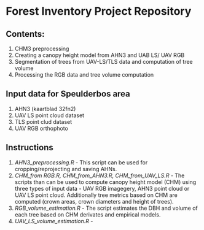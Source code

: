 # Forest Inventory Project Repository

## Contents:
1. CHM3 preprocessing
2. Creating a canopy height model from AHN3 and UAB LS/ UAV RGB
3. Segmentation of trees from UAV-LS/TLS data and computation of tree volume
4. Processing the RGB data and tree volume computation

## Input data for Speulderbos area
1. AHN3 (kaartblad 32fn2)
2. UAV LS point cloud dataset
3. TLS point clud dataset
4. UAV RGB orthophoto

## Instructions
1. *AHN3_preprocessing.R* - 
This script can be used for cropping/reprojecting and saving AHNs.
2. *CHM_from RGB.R, CHM_from_AHN3.R, CHM_from_UAV_LS.R* - 
The scripts than can be used to compute canopy height model (CHM) using three types of input data - UAV RGB imagegery, AHN3 point cloud   or UAV LS point cloud. Additionally tree metrics based on CHM are computed (crown areas, crown diameters and height of trees).
3. *RGB_volume_estimation.R* - 
The script estimates the DBH and volume of each tree based on CHM derivates and empirical models.
4. *UAV_LS_volume_estimation.R* - 
